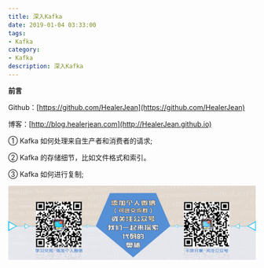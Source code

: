 ```yaml
---
title: 深入Kafka
date: 2019-01-04 03:33:00
tags: 
- Kafka
category: 
- Kafka
description: 深入Kafka
---
```




**前言**     

 Github：[https://github.com/HealerJean](https://github.com/HealerJean)         

 博客：[http://blog.healerjean.com](http://HealerJean.github.io)          



①  Kafka 如何处理来自生产者和消费者的请求;     

② Kafka 的存储细节，比如文件格式和索引。    

③ Kafka 如何进行复制;        





































![ContactAuthor](https://raw.githubusercontent.com/HealerJean/HealerJean.github.io/master/assets/img/artical_bottom.jpg)



<!-- Gitalk 评论 start  -->

<link rel="stylesheet" href="https://unpkg.com/gitalk/dist/gitalk.css">

<script src="https://unpkg.com/gitalk@latest/dist/gitalk.min.js"></script> 
<div id="gitalk-container"></div>    
 <script type="text/javascript">
    var gitalk = new Gitalk({
		clientID: `1d164cd85549874d0e3a`,
		clientSecret: `527c3d223d1e6608953e835b547061037d140355`,
		repo: `HealerJean.github.io`,
		owner: 'HealerJean',
		admin: ['HealerJean'],
		id: 'BxYhn4m8Kz1gkXw0',
    });
    gitalk.render('gitalk-container');
</script> 



<!-- Gitalk end -->



